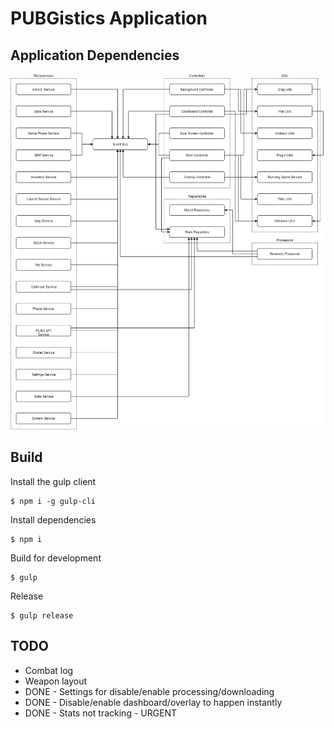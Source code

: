 # PUBGistics Application

## Application Dependencies

![dependencies.png](https://github.com/willitscale/overwolf-application-pubg/blob/master/artwork/dependencies.png?raw=true)

## Build

Install the gulp client
```
$ npm i -g gulp-cli
```

Install dependencies
```
$ npm i
```

Build for development
```
$ gulp
```

Release
```
$ gulp release
```

## TODO
- Combat log
- Weapon layout
- DONE - Settings for disable/enable processing/downloading
- DONE - Disable/enable dashboard/overlay to happen instantly
- DONE - Stats not tracking - URGENT